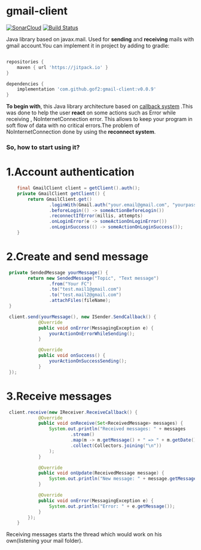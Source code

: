 # gmail-client
[![SonarCloud](https://sonarcloud.io/images/project_badges/sonarcloud-white.svg)](https://sonarcloud.io/dashboard?id=gmail-client)
[![Build Status](https://travis-ci.com/GOF2/gmail-client.svg?branch=test)](https://travis-ci.com/GOF2/gmail-client)

Java library based on javax.mail. Used for  <b> sending</b> and <b>receiving</b> mails with gmail account.You can implement it in project by adding to gradle:
```gradle

repositories {
    maven { url 'https://jitpack.io' }
}

dependencies {
    implementation 'com.github.gof2:gmail-client:v0.0.9'
}
```

<b>To begin  with</b>, this Java library architecture based on [callback system](https://en.wikipedia.org/wiki/Callback_(computer_programming)) .This was done to help the user <b>react</b> on some actions such as Error while receiving , NoInternetConnection error. This allows to keep your program in soft flow of data with no critical errors.The problem of NoInternetConnection done by using the <b>reconnect system</b>.
### So, how to start using it?
# 1.Account authentication
```java
    final GmailClient client = getClient().auth();
    private GmailClient getClient() {
        return GmailClient.get()
                .loginWith(Gmail.auth("your.email@gmail.com", "yourpass"))
                .beforeLogin(() -> someActionBeforeLogin())
                .reconnectIfError(millis, attempts)
                .onLoginError(e -> someActionOnLoginError())
                .onLoginSuccess(() -> someActionOnLoginSuccess());
    }
```
# 2.Create and send message
```java
 private SendedMessage yourMessage() {
        return new SendedMessage("Topic", "Text message")
                .from("Your FC")
                .to("test.mail1@gmail.com")
                .to("test.mail2@gmail.com")
                .attachFiles(fileName);
 }

 client.send(yourMessage(), new ISender.SendCallback() {
            @Override
            public void onError(MessagingException e) {
                yourActionOnErrorWhileSending();
            }

            @Override
            public void onSuccess() {
                yourActionOnSuccessSending();
            }
 });
```
# 3.Receive messages
```java
 client.receive(new IReceiver.ReceiveCallback() {
            @Override
            public void onReceive(Set<ReceivedMessage> messages) {
                System.out.println("Received messages: " + messages
                        .stream()
                        .map(m -> m.getMessage() + " => " + m.getDate())
                        .collect(Collectors.joining("\n"))
                );
            }

            @Override
            public void onUpdate(ReceivedMessage message) {
                System.out.println("New message: " + message.getMessage() + " => " + message.getDate());
            }

            @Override
            public void onError(MessagingException e) {
                System.out.println("Error: " + e.getMessage());
            }
        });
    }
```
Receiving messages starts the thread which would work on his own(listening your mail folder).

